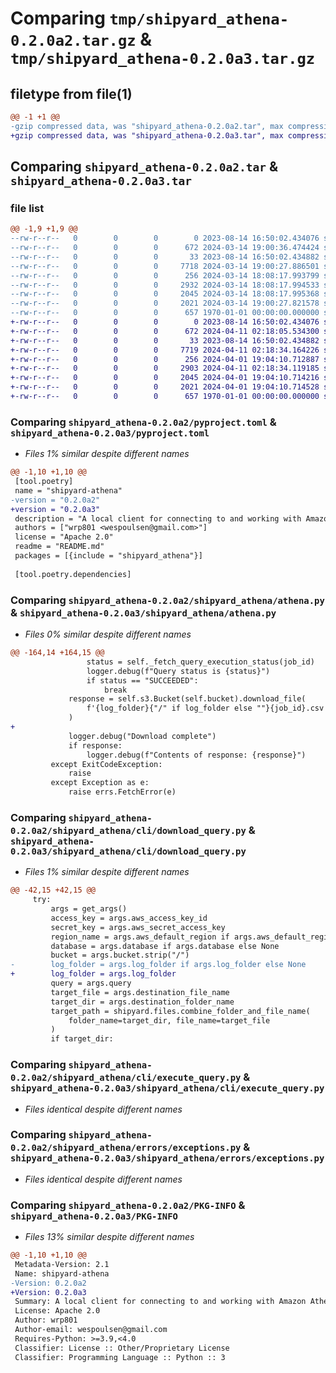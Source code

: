 # Comparing `tmp/shipyard_athena-0.2.0a2.tar.gz` & `tmp/shipyard_athena-0.2.0a3.tar.gz`

## filetype from file(1)

```diff
@@ -1 +1 @@
-gzip compressed data, was "shipyard_athena-0.2.0a2.tar", max compression
+gzip compressed data, was "shipyard_athena-0.2.0a3.tar", max compression
```

## Comparing `shipyard_athena-0.2.0a2.tar` & `shipyard_athena-0.2.0a3.tar`

### file list

```diff
@@ -1,9 +1,9 @@
--rw-r--r--   0        0        0        0 2023-08-14 16:50:02.434076 shipyard_athena-0.2.0a2/README.md
--rw-r--r--   0        0        0      672 2024-03-14 19:00:36.474424 shipyard_athena-0.2.0a2/pyproject.toml
--rw-r--r--   0        0        0       33 2023-08-14 16:50:02.434882 shipyard_athena-0.2.0a2/shipyard_athena/__init__.py
--rw-r--r--   0        0        0     7718 2024-03-14 19:00:27.886501 shipyard_athena-0.2.0a2/shipyard_athena/athena.py
--rw-r--r--   0        0        0      256 2024-03-14 18:08:17.993799 shipyard_athena-0.2.0a2/shipyard_athena/cli/authtest.py
--rw-r--r--   0        0        0     2932 2024-03-14 18:08:17.994533 shipyard_athena-0.2.0a2/shipyard_athena/cli/download_query.py
--rw-r--r--   0        0        0     2045 2024-03-14 18:08:17.995368 shipyard_athena-0.2.0a2/shipyard_athena/cli/execute_query.py
--rw-r--r--   0        0        0     2021 2024-03-14 19:00:27.821578 shipyard_athena-0.2.0a2/shipyard_athena/errors/exceptions.py
--rw-r--r--   0        0        0      657 1970-01-01 00:00:00.000000 shipyard_athena-0.2.0a2/PKG-INFO
+-rw-r--r--   0        0        0        0 2023-08-14 16:50:02.434076 shipyard_athena-0.2.0a3/README.md
+-rw-r--r--   0        0        0      672 2024-04-11 02:18:05.534300 shipyard_athena-0.2.0a3/pyproject.toml
+-rw-r--r--   0        0        0       33 2023-08-14 16:50:02.434882 shipyard_athena-0.2.0a3/shipyard_athena/__init__.py
+-rw-r--r--   0        0        0     7719 2024-04-11 02:18:34.164226 shipyard_athena-0.2.0a3/shipyard_athena/athena.py
+-rw-r--r--   0        0        0      256 2024-04-01 19:04:10.712887 shipyard_athena-0.2.0a3/shipyard_athena/cli/authtest.py
+-rw-r--r--   0        0        0     2903 2024-04-11 02:18:34.119185 shipyard_athena-0.2.0a3/shipyard_athena/cli/download_query.py
+-rw-r--r--   0        0        0     2045 2024-04-01 19:04:10.714216 shipyard_athena-0.2.0a3/shipyard_athena/cli/execute_query.py
+-rw-r--r--   0        0        0     2021 2024-04-01 19:04:10.714528 shipyard_athena-0.2.0a3/shipyard_athena/errors/exceptions.py
+-rw-r--r--   0        0        0      657 1970-01-01 00:00:00.000000 shipyard_athena-0.2.0a3/PKG-INFO
```

### Comparing `shipyard_athena-0.2.0a2/pyproject.toml` & `shipyard_athena-0.2.0a3/pyproject.toml`

 * *Files 1% similar despite different names*

```diff
@@ -1,10 +1,10 @@
 [tool.poetry]
 name = "shipyard-athena"
-version = "0.2.0a2"
+version = "0.2.0a3"
 description = "A local client for connecting to and working with Amazon Athena"
 authors = ["wrp801 <wespoulsen@gmail.com>"]
 license = "Apache 2.0"
 readme = "README.md"
 packages = [{include = "shipyard_athena"}]
 
 [tool.poetry.dependencies]
```

### Comparing `shipyard_athena-0.2.0a2/shipyard_athena/athena.py` & `shipyard_athena-0.2.0a3/shipyard_athena/athena.py`

 * *Files 0% similar despite different names*

```diff
@@ -164,14 +164,15 @@
                 status = self._fetch_query_execution_status(job_id)
                 logger.debug(f"Query status is {status}")
                 if status == "SUCCEEDED":
                     break
             response = self.s3.Bucket(self.bucket).download_file(
                 f'{log_folder}{"/" if log_folder else ""}{job_id}.csv', dest_path
             )
+
             logger.debug("Download complete")
             if response:
                 logger.debug(f"Contents of response: {response}")
         except ExitCodeException:
             raise
         except Exception as e:
             raise errs.FetchError(e)
```

### Comparing `shipyard_athena-0.2.0a2/shipyard_athena/cli/download_query.py` & `shipyard_athena-0.2.0a3/shipyard_athena/cli/download_query.py`

 * *Files 1% similar despite different names*

```diff
@@ -42,15 +42,15 @@
     try:
         args = get_args()
         access_key = args.aws_access_key_id
         secret_key = args.aws_secret_access_key
         region_name = args.aws_default_region if args.aws_default_region else None
         database = args.database if args.database else None
         bucket = args.bucket.strip("/")
-        log_folder = args.log_folder if args.log_folder else None
+        log_folder = args.log_folder
         query = args.query
         target_file = args.destination_file_name
         target_dir = args.destination_folder_name
         target_path = shipyard.files.combine_folder_and_file_name(
             folder_name=target_dir, file_name=target_file
         )
         if target_dir:
```

### Comparing `shipyard_athena-0.2.0a2/shipyard_athena/cli/execute_query.py` & `shipyard_athena-0.2.0a3/shipyard_athena/cli/execute_query.py`

 * *Files identical despite different names*

### Comparing `shipyard_athena-0.2.0a2/shipyard_athena/errors/exceptions.py` & `shipyard_athena-0.2.0a3/shipyard_athena/errors/exceptions.py`

 * *Files identical despite different names*

### Comparing `shipyard_athena-0.2.0a2/PKG-INFO` & `shipyard_athena-0.2.0a3/PKG-INFO`

 * *Files 13% similar despite different names*

```diff
@@ -1,10 +1,10 @@
 Metadata-Version: 2.1
 Name: shipyard-athena
-Version: 0.2.0a2
+Version: 0.2.0a3
 Summary: A local client for connecting to and working with Amazon Athena
 License: Apache 2.0
 Author: wrp801
 Author-email: wespoulsen@gmail.com
 Requires-Python: >=3.9,<4.0
 Classifier: License :: Other/Proprietary License
 Classifier: Programming Language :: Python :: 3
```

